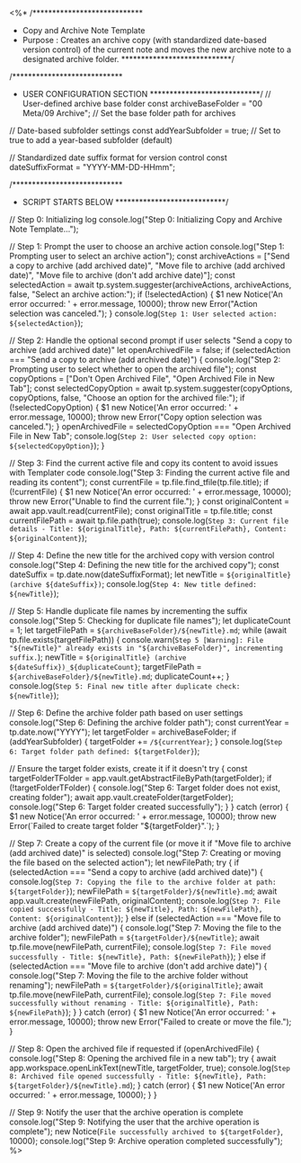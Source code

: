 <%*
/****************************
 * Copy and Archive Note Template
 * Purpose : Creates an archive copy (with standardized date-based version control) of the current note and moves the new archive note to a designated archive folder.
 ****************************/

/****************************
 * USER CONFIGURATION SECTION
 ****************************/
// User-defined archive base folder
const archiveBaseFolder = "00 Meta/09 Archive"; // Set the base folder path for archives

// Date-based subfolder settings
const addYearSubfolder = true; // Set to true to add a year-based subfolder (default)

// Standardized date suffix format for version control
const dateSuffixFormat = "YYYY-MM-DD-HHmm";

/****************************
 * SCRIPT STARTS BELOW
 ****************************/

// Step 0: Initializing log
console.log("Step 0: Initializing Copy and Archive Note Template...");

// Step 1: Prompt the user to choose an archive action
console.log("Step 1: Prompting user to select an archive action");
const archiveActions = ["Send a copy to archive (add archived date)", "Move file to archive (add archived date)", "Move file to archive (don't add archive date)"];
const selectedAction = await tp.system.suggester(archiveActions, archiveActions, false, "Select an archive action:");
if (!selectedAction) {
    $1
new Notice('An error occurred: ' + error.message, 10000);
    throw new Error("Action selection was canceled.");
}
console.log(`Step 1: User selected action: ${selectedAction}`);

// Step 2: Handle the optional second prompt if user selects "Send a copy to archive (add archived date)"
let openArchivedFile = false;
if (selectedAction === "Send a copy to archive (add archived date)") {
    console.log("Step 2: Prompting user to select whether to open the archived file");
    const copyOptions = ["Don't Open Archived File", "Open Archived File in New Tab"];
    const selectedCopyOption = await tp.system.suggester(copyOptions, copyOptions, false, "Choose an option for the archived file:");
    if (!selectedCopyOption) {
        $1
new Notice('An error occurred: ' + error.message, 10000);
        throw new Error("Copy option selection was canceled.");
    }
    openArchivedFile = selectedCopyOption === "Open Archived File in New Tab";
    console.log(`Step 2: User selected copy option: ${selectedCopyOption}`);
}

// Step 3: Find the current active file and copy its content to avoid issues with Templater code
console.log("Step 3: Finding the current active file and reading its content");
const currentFile = tp.file.find_tfile(tp.file.title);
if (!currentFile) {
    $1
new Notice('An error occurred: ' + error.message, 10000);
    throw new Error("Unable to find the current file.");
}
const originalContent = await app.vault.read(currentFile);
const originalTitle = tp.file.title;
const currentFilePath = await tp.file.path(true);
console.log(`Step 3: Current file details - Title: ${originalTitle}, Path: ${currentFilePath}, Content: ${originalContent}`);

// Step 4: Define the new title for the archived copy with version control
console.log("Step 4: Defining the new title for the archived copy");
const dateSuffix = tp.date.now(dateSuffixFormat);
let newTitle = `${originalTitle} (archive ${dateSuffix})`;
console.log(`Step 4: New title defined: ${newTitle}`);

// Step 5: Handle duplicate file names by incrementing the suffix
console.log("Step 5: Checking for duplicate file names");
let duplicateCount = 1;
let targetFilePath = `${archiveBaseFolder}/${newTitle}.md`;
while (await tp.file.exists(targetFilePath)) {
    console.warn(`Step 5 [Warning]: File "${newTitle}" already exists in "${archiveBaseFolder}", incrementing suffix.`);
    newTitle = `${originalTitle} (archive ${dateSuffix})_${duplicateCount}`;
    targetFilePath = `${archiveBaseFolder}/${newTitle}.md`;
    duplicateCount++;
}
console.log(`Step 5: Final new title after duplicate check: ${newTitle}`);

// Step 6: Define the archive folder path based on user settings
console.log("Step 6: Defining the archive folder path");
const currentYear = tp.date.now("YYYY");
let targetFolder = archiveBaseFolder;
if (addYearSubfolder) {
    targetFolder += `/${currentYear}`;
}
console.log(`Step 6: Target folder path defined: ${targetFolder}`);

// Ensure the target folder exists, create it if it doesn't
try {
    const targetFolderTFolder = app.vault.getAbstractFileByPath(targetFolder);
    if (!targetFolderTFolder) {
        console.log("Step 6: Target folder does not exist, creating folder");
        await app.vault.createFolder(targetFolder);
        console.log("Step 6: Target folder created successfully");
    }
} catch (error) {
    $1
new Notice('An error occurred: ' + error.message, 10000);
    throw new Error(`Failed to create target folder "${targetFolder}".`);
}

// Step 7: Create a copy of the current file (or move it if "Move file to archive (add archived date)" is selected)
console.log("Step 7: Creating or moving the file based on the selected action");
let newFilePath;
try {
    if (selectedAction === "Send a copy to archive (add archived date)") {
        console.log(`Step 7: Copying the file to the archive folder at path: ${targetFolder}`);
        newFilePath = `${targetFolder}/${newTitle}.md`;
        await app.vault.create(newFilePath, originalContent);
        console.log(`Step 7: File copied successfully - Title: ${newTitle}, Path: ${newFilePath}, Content: ${originalContent}`);
    } else if (selectedAction === "Move file to archive (add archived date)") {
        console.log("Step 7: Moving the file to the archive folder");
        newFilePath = `${targetFolder}/${newTitle}`;
        await tp.file.move(newFilePath, currentFile);
        console.log(`Step 7: File moved successfully - Title: ${newTitle}, Path: ${newFilePath}`);
    } else if (selectedAction === "Move file to archive (don't add archive date)") {
        console.log("Step 7: Moving the file to the archive folder without renaming");
        newFilePath = `${targetFolder}/${originalTitle}`;
        await tp.file.move(newFilePath, currentFile);
        console.log(`Step 7: File moved successfully without renaming - Title: ${originalTitle}, Path: ${newFilePath}`);
    }
} catch (error) {
    $1
new Notice('An error occurred: ' + error.message, 10000);
    throw new Error("Failed to create or move the file.");
}

// Step 8: Open the archived file if requested
if (openArchivedFile) {
    console.log("Step 8: Opening the archived file in a new tab");
    try {
        await app.workspace.openLinkText(newTitle, targetFolder, true);
        console.log(`Step 8: Archived file opened successfully - Title: ${newTitle}, Path: ${targetFolder}/${newTitle}.md`);
    } catch (error) {
        $1
new Notice('An error occurred: ' + error.message, 10000);
    }
}

// Step 9: Notify the user that the archive operation is complete
console.log("Step 9: Notifying the user that the archive operation is complete");
new Notice(`File successfully archived to ${targetFolder}`, 10000);
console.log("Step 9: Archive operation completed successfully");
%>